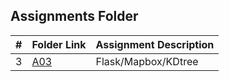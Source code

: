 ##  Assignments Folder

|   #   | Folder Link | Assignment Description |
| :---: | ----------- | ---------------------- |
|   3    |        [A03](https://github.com/BenDiekhoff/5443-Spatial-DS-Diekhoff/tree/master/Assignments/A03)     | Flask/Mapbox/KDtree                       |

